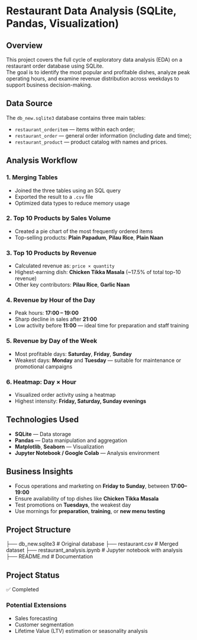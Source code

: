# Restaurant Data Analysis (SQLite, Pandas, Visualization)

## Overview
This project covers the full cycle of exploratory data analysis (EDA) on a restaurant order database using SQLite.  
The goal is to identify the most popular and profitable dishes, analyze peak operating hours, and examine revenue distribution across weekdays to support business decision-making.

## Data Source
The `db_new.sqlite3` database contains three main tables:

- `restaurant_orderitem` — items within each order;
- `restaurant_order` — general order information (including date and time);
- `restaurant_product` — product catalog with names and prices.

## Analysis Workflow

### 1. Merging Tables
- Joined the three tables using an SQL query  
- Exported the result to a `.csv` file  
- Optimized data types to reduce memory usage

### 2. Top 10 Products by Sales Volume
- Created a pie chart of the most frequently ordered items  
- Top-selling products: **Plain Papadum**, **Pilau Rice**, **Plain Naan**

### 3. Top 10 Products by Revenue
- Calculated revenue as: `price × quantity`  
- Highest-earning dish: **Chicken Tikka Masala** (~17.5% of total top-10 revenue)  
- Other key contributors: **Pilau Rice**, **Garlic Naan**

### 4. Revenue by Hour of the Day
- Peak hours: **17:00 – 19:00**  
- Sharp decline in sales after **21:00**  
- Low activity before **11:00** — ideal time for preparation and staff training

### 5. Revenue by Day of the Week
- Most profitable days: **Saturday**, **Friday**, **Sunday**  
- Weakest days: **Monday** and **Tuesday** — suitable for maintenance or promotional campaigns

### 6. Heatmap: Day × Hour
- Visualized order activity using a heatmap  
- Highest intensity: **Friday, Saturday, Sunday evenings**

## Technologies Used
- **SQLite** — Data storage
- **Pandas** — Data manipulation and aggregation
- **Matplotlib**, **Seaborn** — Visualization
- **Jupyter Notebook / Google Colab** — Analysis environment

## Business Insights
- Focus operations and marketing on **Friday to Sunday**, between **17:00–19:00**
- Ensure availability of top dishes like **Chicken Tikka Masala**
- Test promotions on **Tuesdays**, the weakest day
- Use mornings for **preparation**, **training**, or **new menu testing**

## Project Structure
├── db_new.sqlite3 # Original database
├── restaurant.csv # Merged dataset
├── restaurant_analysis.ipynb # Jupyter notebook with analysis
├── README.md # Documentation


## Project Status
✅ Completed

### Potential Extensions
- Sales forecasting  
- Customer segmentation  
- Lifetime Value (LTV) estimation or seasonality analysis

